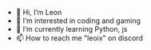 - 👋 Hi, I’m Leon
- 👀 I’m interested in coding and gaming
- 🌱 I’m currently learning Python, js
- 📫 How to reach me "leoix" on discord

